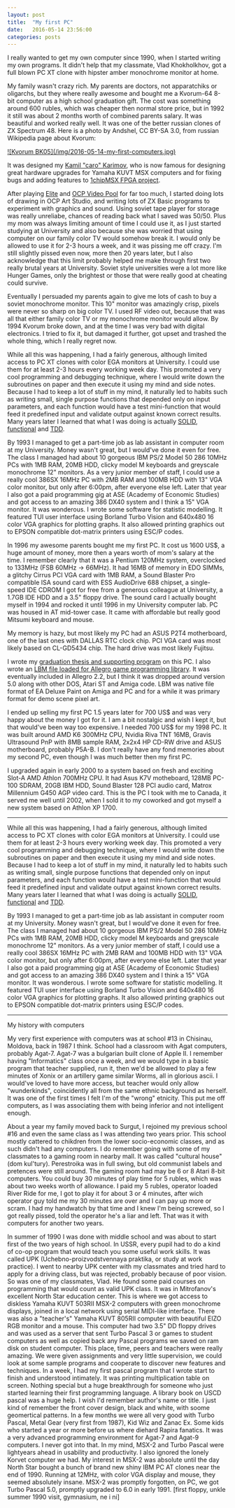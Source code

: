 ```yaml
---
layout: post
title:  "My first PC"
date:   2016-05-14 23:56:00
categories: posts
---
```


I really wanted to get my own computer since 1990, when I started writing my own programs.
It didn't help that my classmate, Vlad Khokholkhov, got a full blown PC XT clone with hipster amber monochrome monitor at home.

My family wasn't crazy rich. My parents are doctors, not apparatchiks or oligarchs,
but they where really awesome and bought me a Kvorum-64 8-bit computer as a high school graduation gift.
The cost was something around 600 rubles, which was cheaper then normal store price, but in 1992 it still was about 2 months worth of combined parents salary.
It was beautiful and worked really well. It was one of the better russian clones of ZX Spectrum 48. Here is a photo by Andshel, CC BY-SA 3.0, from russian Wikipedia page about Kvorum:

<a href="https://commons.wikimedia.org/w/index.php?curid=27138616">
![Kvorum BK05](/img/2016-05-14-my-first-computers.jpg)
</a>

It was designed my [Kamil "caro" Karimov](http://caro.su/), who is now famous for designing great hardware upgrades for Yamaha KUVT MSX computers
and for fixing bugs and adding features to [1chipMSX FPGA project](https://en.wikipedia.org/wiki/1chipMSX).

After playing [Elite](https://en.wikipedia.org/wiki/Elite_(video_game)) and
[OCP Video Pool](http://www.worldofspectrum.org/infoseekid.cgi?id=0005566) for far too much,
I started doing lots of drawing in OCP Art Studio, and writing lots of ZX Basic programs to experiment with graphics and sound.
Using soviet tape player for storage was really unreliabe, chances of reading back what I saved was 50/50.
Plus my mom was always limiting amount of time I could use it, as I just started studying at University
and also because she was worried that using computer on our family color TV would somehow break it.
I would only be allowed to use it for 2-3 hours a week, and it was pissing me off crazy.
I'm still slightly pissed even now, more then 20 years later, but I also acknowledge that this limit probably helped me make through first two really brutal years at University.
Soviet style universities were a lot more like Hunger Games, only the brightest or those that were really good at cheating could survive.

Eventually I persuaded my parents again to give me lots of cash to buy a soviet monochrome monitor.
This 10" monitor was amazingly crisp, pixels were never so sharp on big color TV.
I used RF video out, because that was all that either family color TV or my monochrome monitor would allow.
By 1994 Kvorum broke down, and at the time I was very bad with digital electronics.
I tried to fix it, but damaged it further, got upset and trashed the whole thing, which I really regret now.

While all this was happening, I had a fairly generous, although limited access to PC XT clones with color EGA monitors at University.
I could use them for at least 2-3 hours every working week day.
This promoted a very cool programming and debugging technique, where I would write down the subroutines on paper and then execute it using my mind and side notes.
Because I had to keep a lot of stuff in my mind, it naturally led to habits such as writing small, single purpose functions that depended only on input parameters,
and each function would have a test mini-function that would feed it predefined input and validate output against known correct results.
Many years later I learned that what I was doing is actually [SOLID](https://en.wikipedia.org/wiki/SOLID_(object-oriented_design)),
[functional](https://en.wikipedia.org/wiki/Functional_programming) and [TDD](https://en.wikipedia.org/wiki/Test-driven_development).

By 1993 I managed to get a part-time job as lab assistant in computer room at my University.
Money wasn't great, but I would've done it even for free.
The class I managed had about 10 gorgeous IBM PS/2 Model 50 286 10MHz PCs with 1MB RAM, 20MB HDD, clicky model M keyboards and greyscale monochrome 12" monitors.
As a very junior member of staff, I could use a really cool 386SX 16MHz PC with 2MB RAM and 100MB HDD with 13" VGA color monitor, but only after 6:00pm, after everyone else left.
Later that year I also got a paid programming gig at ASE (Academy of Economic Studies) and got access to an amazing 386 DX40 system and I think a 15" VGA monitor.
It was wonderous. I wrote some software for statistic modelling. It featured TUI user interface using Borland Turbo Vision and 640x480 16 color VGA graphics for plotting graphs.
It also allowed printing graphics out to EPSON compatible dot-matrix printers using ESC/P codes.

In 1996 my awesome parents bought me my first PC.
It cost us 1600 US$, a huge amount of money, more then a years worth of mom's salary at the time.
I remember clearly that it was a Pentium 120MHz system, overclocked to 133MHz (FSB 60MHz -> 66MHz).
It had 16MB of memory in EDO SIMMs, a glitchy Cirrus PCI VGA card with 1MB RAM,
a Sound Blaster Pro compatible ISA sound card with ESS AudioDrive 688 chipset,
a single-speed IDE CDROM I got for free from a generous colleague at University,
a 1.7GB IDE HDD and a 3.5" floppy drive.
The sound card I actually bought myself in 1994 and rocked it until 1996 in my University computer lab.
PC was housed in AT mid-tower case.
It came with affordable but really good Mitsumi keyboard and mouse.

My memory is hazy, but most likely my PC had an ASUS P2T4 motherboard, one of the last ones with DALLAS RTC clock chip.
PCI VGA card was most likely based on CL-GD5434 chip. The hard drive was most likely Fujitsu.

I wrote my [graduation thesis and supporting program](https://github.com/oboroc/hycon) on this PC.
I also wrote an [LBM file loaded for Allegro game programming library](http://cd.textfiles.com/scene96-2/graphics/tools/lbmview/lbmview.c).
It was eventually included in Allegro 2.2, but I think it was dropped around version 5.0 along with other DOS, Atari ST and Amiga code.
LBM was native file format of EA Deluxe Paint on Amiga and PC and for a while it was primary format for demo scene pixel art.

I ended up selling my first PC 1.5 years later for 700 US$ and was very happy about the money I got for it.
I am a bit nostalgic and wish I kept it, but that would've been way too expensive.
I needed 700 US$ for my 1998 PC. It was built around AMD K6 300MHz CPU, Nvidia Riva TNT 16MB, Gravis Ultrasound PnP with 8MB sample RAM, 2x2x4 HP CD-RW drive and ASUS motherboard, probably P5A-B.
I don't really have any fond memories about my second PC, even though I was much better then my first PC.

I upgraded again in early 2000 to a system based on fresh and exciting Slot-A AMD Athlon 700MHz CPU.
It had Asus K7V motheboard, 128MB PC-100 SDRAM, 20GB IBM HDD, Sound Blaster 128 PCI audio card, Matrox Millennium G450 AGP video card.
This is the PC I took with me to Canada, it served me well until 2002, when I sold it to my coworked and got myself a new system based on Athlon XP 1700.

---

While all this was happening, I had a fairly generous, although limited access to PC XT clones with color EGA monitors at University.
I could use them for at least 2-3 hours every working week day.
This promoted a very cool programming and debugging technique, where I would write down the subroutines on paper and then execute it using my mind and side notes.
Because I had to keep a lot of stuff in my mind, it naturally led to habits such as writing small, single purpose functions that depended only on input parameters,
and each function would have a test mini-function that would feed it predefined input and validate output against known correct results.
Many years later I learned that what I was doing is actually [SOLID](https://en.wikipedia.org/wiki/SOLID_(object-oriented_design)),
[functional](https://en.wikipedia.org/wiki/Functional_programming) and [TDD](https://en.wikipedia.org/wiki/Test-driven_development).

By 1993 I managed to get a part-time job as lab assistant in computer room at my University.
Money wasn't great, but I would've done it even for free.
The class I managed had about 10 gorgeous IBM PS/2 Model 50 286 10MHz PCs with 1MB RAM, 20MB HDD, clicky model M keyboards and greyscale monochrome 12" monitors.
As a very junior member of staff, I could use a really cool 386SX 16MHz PC with 2MB RAM and 100MB HDD with 13" VGA color monitor, but only after 6:00pm, after everyone else left.
Later that year I also got a paid programming gig at ASE (Academy of Economic Studies) and got access to an amazing 386 DX40 system and I think a 15" VGA monitor.
It was wonderous. I wrote some software for statistic modelling. It featured TUI user interface using Borland Turbo Vision and 640x480 16 color VGA graphics for plotting graphs.
It also allowed printing graphics out to EPSON compatible dot-matrix printers using ESC/P codes.

---

My history with computers

My very first experience with computers was at school #13 in Chisinau, Moldova, back in 1987 I think. School had a classroom with Agat computers, probably Agat-7. Agat-7 was a bulgarian built clone of Apple II. I remember having "Informatics" class once a week, and we would type in a basic program that teacher supplied, run it, then we'd be allowed to play a few minutes of Xonix or an artillery game similar Worms, all in glorious ascii. I would've loved to have more access, but teacher would only allow "wunderkinds", coincidently all from the same ethnic background as herself. It was one of the first times I felt I'm of the "wrong" etnicity. This put me off computers, as I was associating them with being inferior and not intelligent enough.

About a year my family moved back to Surgut, I rejoined my previous school #16 and even the same class as I was attending two years prior. This school mostly cattered to chikdren from the lower socio-economic classes, and as such didn't had any computers. I do remember going with some of my classmates to a gaming room in nearby mall. It was called "cultural house" (dom kul'tury). Perestroika was in full swing, but old communist labels and pretences were still around. The gaming room had may be 6 or 8 Atari 8-bit computers. You could buy 30 minutes of play time for 5 rubles, which was about two weeks worth of allowance. I paid my 5 rubles, operator loaded River Ride for me, I got to play it for about 3 or 4 minutes, after wich operator guy told me my 30 minutes are over and I can pay up more or scram. I had my handwatch by that time and I knew I'm being screwed, so I got really pissed, told the operator he's a liar and left. That was it with computers for another two years.

In summer of 1990 I was done with middle school and was about to start first of the two years of high school. In USSR, every pupil had to do a kind of co-op program that would teach you some useful work skills. It was called UPK (Uchebno-proizvodstvennaya praktika, or study at work practice). I went to nearby UPK center with my classmates and tried hard to apply for a driving class, but was rejected, probably because of poor vision. So was one of my classmates, Vlad. He found some paid courses on programming that would count as valid UPK class. It was in Mitrofanov's excellent North Star education center. This is where we got access to diskless Yamaha KUVT 503RII MSX-2 computers with green monochrome displays, joined in a local network using serial MIDI-like interface. There was also a "teacher's" Yamaha KUVT 805RII computer with beautiful EIZO RGB monitor and a mouse. This computer had two 3.5" DD floppy drives and was used as a server that sent Turbo Pascal 3 or games to student computers as well as copied back any Pascal programs we saved on ram disk on student computer. This place, time, peers and teachers were really amazing. We were given assignments and very little supervision, we could look at some sample programs and cooperate to discover new features and techniques. In a week, I had my first pascal program that I wrote start to finish and understood intimately. It was printing multiplication table on screen. Nothing special but a huge breakthrough for someone who just started learning their first programming language. A library book on USCD pascal was a huge help. I wish I'd remember author's name or title. I just kind of remember the front cover design, black and white, with soome geomertical patterns. In a few months we were all very good with Turbo Pascal, Metal Gear (very first from 1987), Kid Wiz and Zanac Ex. Some kids who started a year or more before us where diehard Rapira fanatics. It was a very advanced programming environment for Agat-7 and Agat-9 computers. I never got into that. In my mind, MSX-2 and Turbo Pascal were lightyears ahead in usability and productivity. I also ignored the lonely Korvet computer we had. My interest in MSX-2 was absolute until the day North Star bought a bunch of brand new shiny IBM PC AT clones near the end of 1990. Running at 12MHz, with color VGA display and mouse, they seemed absolutely insane. MSX-2 was promptly forgotten, on PC, we got Turbo Pascal 5.0, promptly upgraded to 6.0 in early 1991.
[first floppy, unkle summer 1990 visit, gymnasium, ne i ni]
